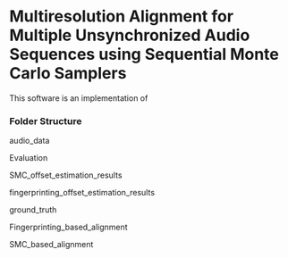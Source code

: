 # Multiresolution Alignment for Multiple Unsynchronized Audio Sequences using Sequential Monte Carlo Samplers

This software is an implementation of 

### Folder Structure

audio_data

Evaluation
 
  SMC_offset_estimation_results

  fingerprinting_offset_estimation_results

  ground_truth

Fingerprinting_based_alignment

SMC_based_alignment